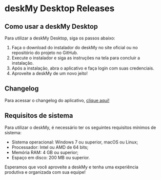 # deskMy Desktop Releases

## Como usar a deskMy Desktop

Para utilizar a deskMy Desktop, siga os passos abaixo:

1. Faça o download do instalador do deskMy no site oficial ou no repositório do projeto no GitHub.
2. Execute o instalador e siga as instruções na tela para concluir a instalação.
3. Após a instalação, abra o aplicativo e faça login com suas credenciais.
4. Aproveite a deskMy de um novo jeito!

## Changelog

Para acessar o changelog do aplicativo, [clique aqui!](https://changelog.deskmy.com/desktop/)

## Requisitos de sistema

Para utilizar o deskMy, é necessário ter os seguintes requisitos mínimos de sistema:

- Sistema operacional: Windows 7 ou superior, macOS ou Linux;
- Processador: Intel ou AMD de 64 bits;
- Memória RAM: 4 GB ou superior;
- Espaço em disco: 200 MB ou superior.

Esperamos que você aproveite a deskMy e tenha uma experiência produtiva e organizada com sua equipe!


